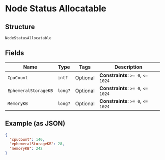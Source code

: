 
# Node Status Allocatable

## Structure

`NodeStatusAllocatable`

## Fields

| Name | Type | Tags | Description |
|  --- | --- | --- | --- |
| `CpuCount` | `int?` | Optional | **Constraints**: `>= 0`, `<= 1024` |
| `EphemeralStorageKB` | `long?` | Optional | **Constraints**: `>= 0`, `<= 1024` |
| `MemoryKB` | `long?` | Optional | **Constraints**: `>= 0`, `<= 1024` |

## Example (as JSON)

```json
{
  "cpuCount": 140,
  "ephemeralStorageKB": 28,
  "memoryKB": 242
}
```

